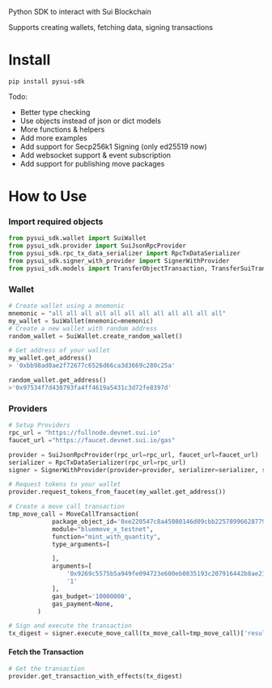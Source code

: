 
Python SDK to interact with Sui Blockchain 

Supports creating wallets, fetching data, signing transactions 
# Install
``
pip install pysui-sdk
``

Todo: 
- Better type checking
- Use objects instead of json or dict models 
- More functions & helpers   
- Add more examples 
- Add support for Secp256k1 Signing (only ed25519 now)
- Add websocket support & event subscription 
- Add support for publishing move packages 

# How to Use 
### Import required objects

```python
from pysui_sdk.wallet import SuiWallet
from pysui_sdk.provider import SuiJsonRpcProvider
from pysui_sdk.rpc_tx_data_serializer import RpcTxDataSerializer
from pysui_sdk.signer_with_provider import SignerWithProvider
from pysui_sdk.models import TransferObjectTransaction, TransferSuiTransaction, MoveCallTransaction
```

### Wallet 
```python
# Create wallet using a mnemonic
mnemonic = "all all all all all all all all all all all all"
my_wallet = SuiWallet(mnemonic=mnemonic)
# Create a new wallet with random address
random_wallet = SuiWallet.create_random_wallet()
```
```python
# Get address of your wallet 
my_wallet.get_address()
> '0xbb98ad0ae2f72677c6526d66ca3d3669c280c25a'
```
```python
random_wallet.get_address()
>'0x97534f7d430793fa4ff4619a5431c3d72fe8397d'
```

### Providers
```python
# Setup Providers
rpc_url = "https://fullnode.devnet.sui.io"
faucet_url ="https://faucet.devnet.sui.io/gas"

provider = SuiJsonRpcProvider(rpc_url=rpc_url, faucet_url=faucet_url)
serializer = RpcTxDataSerializer(rpc_url=rpc_url)
signer = SignerWithProvider(provider=provider, serializer=serializer, signer_wallet=my_wallet)
```

```python
# Request tokens to your wallet 
provider.request_tokens_from_faucet(my_wallet.get_address())
```

```python
# Create a move call transaction
tmp_move_call = MoveCallTransaction(
            package_object_id='0xe220547c8a45080146d09cbb22578996628779890d70bd38ee4cf2eb05a4777d',
            module="bluemove_x_testnet",
            function="mint_with_quantity",
            type_arguments=[

            ],
            arguments=[
                '0x9269c5575b5a949fe094723e600eb0835193c207916442b8ae2162ae838d4ab2',
                '1'
            ],
            gas_budget='10000000',
            gas_payment=None,
        )

# Sign and execute the transaction
tx_digest = signer.execute_move_call(tx_move_call=tmp_move_call)['result']['digest']
```

#### Fetch the Transaction
```python
# Get the transaction 
provider.get_transaction_with_effects(tx_digest)
```
